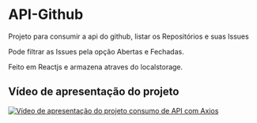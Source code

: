 # API-Github
Projeto para consumir a api do github, listar os Repositórios e suas Issues

Pode filtrar as Issues pela opção Abertas e Fechadas.

Feito em Reactjs e armazena atraves do localstorage.

## Vídeo de apresentação do projeto
[![Vídeo de apresentação do projeto consumo de API com Axios](http://img.youtube.com/vi/V70aiTBG-B8/0.jpg)](http://www.youtube.com/watch?v=V70aiTBG-B8 "Vídeo de apresentação do projeto consumo de API com Axios")
